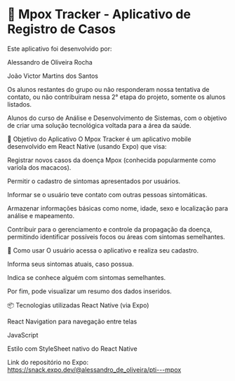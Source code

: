 # 📱 Mpox Tracker - Aplicativo de Registro de Casos
Este aplicativo foi desenvolvido por:

Alessandro de Oliveira Rocha

João Victor Martins dos Santos

Os alunos restantes do grupo ou não responderam nossa tentativa de contato, ou não contribuiram nessa 2° etapa do projeto, somente os alunos listados.

Alunos do curso de Análise e Desenvolvimento de Sistemas, com o objetivo de criar uma solução tecnológica voltada para a área da saúde.

🎯 Objetivo do Aplicativo
O Mpox Tracker é um aplicativo mobile desenvolvido em React Native (usando Expo) que visa:

Registrar novos casos da doença Mpox (conhecida popularmente como varíola dos macacos).

Permitir o cadastro de sintomas apresentados por usuários.

Informar se o usuário teve contato com outras pessoas sintomáticas.

Armazenar informações básicas como nome, idade, sexo e localização para análise e mapeamento.

Contribuir para o gerenciamento e controle da propagação da doença, permitindo identificar possíveis focos ou áreas com sintomas semelhantes.

🚀 Como usar
O usuário acessa o aplicativo e realiza seu cadastro.

Informa seus sintomas atuais, caso possua.

Indica se conhece alguém com sintomas semelhantes.

Por fim, pode visualizar um resumo dos dados inseridos.

📦 Tecnologias utilizadas
React Native (via Expo)

React Navigation para navegação entre telas

JavaScript

Estilo com StyleSheet nativo do React Native

Link do repositório no Expo: https://snack.expo.dev/@alessandro_de_oliveira/pti---mpox
